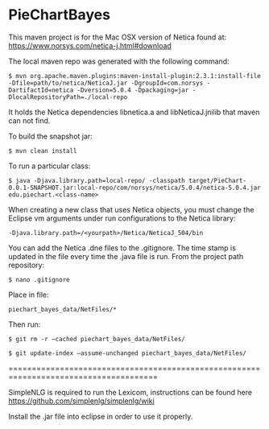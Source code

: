 # PieChartBayes

This maven project is for the Mac OSX version of Netica found at: https://www.norsys.com/netica-j.html#download

The local maven repo was generated with the following command:

```shell
$ mvn org.apache.maven.plugins:maven-install-plugin:2.3.1:install-file -Dfile=path/to/netica/NeticaJ.jar -DgroupId=com.norsys -DartifactId=netica -Dversion=5.0.4 -Dpackaging=jar -DlocalRepositoryPath=./local-repo
```
It holds the Netica dependencies libnetica.a and libNeticaJ.jnilib that maven can not find. 

To build the snapshot jar:

```shell
$ mvn clean install
```

To run a particular class:

```shell
$ java -Djava.library.path=local-repo/ -classpath target/PieChart-0.0.1-SNAPSHOT.jar:local-repo/com/norsys/netica/5.0.4/netica-5.0.4.jar edu.piechart.<class-name>
```


When creating a new class that uses Netica objects, you must change the Eclipse vm arguments under run configurations to the Netica library:
```shell
-Djava.library.path=/<yourpath>/Netica/NeticaJ_504/bin
```

You can add the Netica .dne files to the .gitignore. The time stamp is updated in the file every time the .java file is run. 
From the project path repository:
```shell
$ nano .gitignore
```
Place in file:
```shell
piechart_bayes_data/NetFiles/*
```
Then run:
```shell
$ git rm -r —cached piechart_bayes_data/NetFiles/
```
```shell
$ git update-index —assume-unchanged piechart_bayes_data/NetFiles/
```


======================================================================================

SimpleNLG is required to run the Lexicom, instructions can be found here
https://github.com/simplenlg/simplenlg/wiki

Install the .jar file into eclipse in order to use it properly.  
